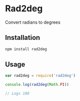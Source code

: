 # Rad2deg

Convert radians to degrees


## Installation

```sh
npm install rad2deg
```


## Usage

```js
var rad2deg = require('rad2deg')

console.log(rad2deg(Math.PI))

// Logs 180
```
